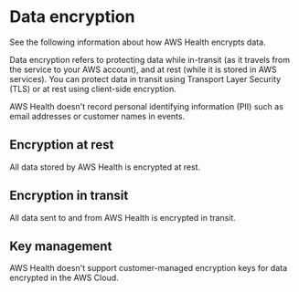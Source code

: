 # Data encryption<a name="data-encryption"></a>

See the following information about how AWS Health encrypts data\.

Data encryption refers to protecting data while in\-transit \(as it travels from the service to your AWS account\), and at rest \(while it is stored in AWS services\)\. You can protect data in transit using Transport Layer Security \(TLS\) or at rest using client\-side encryption\.

AWS Health doesn't record personal identifying information \(PII\) such as email addresses or customer names in events\.

## Encryption at rest<a name="encryption-at-rest"></a>

All data stored by AWS Health is encrypted at rest\.

## Encryption in transit<a name="encryption-in-transit"></a>

All data sent to and from AWS Health is encrypted in transit\.

## Key management<a name="key-management"></a>

AWS Health doesn't support customer\-managed encryption keys for data encrypted in the AWS Cloud\.